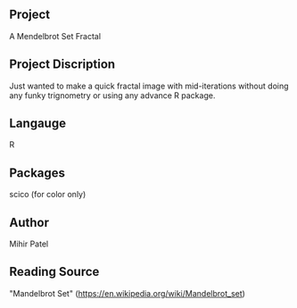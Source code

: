 Project
--------
 A Mendelbrot Set Fractal

Project Discription
--------------------
Just wanted to make a quick fractal image with mid-iterations without doing any funky trignometry or using any advance R package.   

Langauge
---------
R

Packages
--------
scico (for color only)

Author
------
Mihir Patel

Reading Source
------
"Mandelbrot Set" (https://en.wikipedia.org/wiki/Mandelbrot_set)

